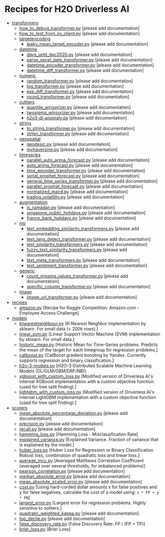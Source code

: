 # Recipes for H2O Driverless AI

* [transformers](./transformers)
  * [how_to_debug_transformer.py](./transformers/how_to_debug_transformer.py) [please add documentation]
  * [how_to_test_from_py_client.py](./transformers/how_to_test_from_py_client.py) [please add documentation]
  * [targetencoding](./transformers/targetencoding)
    * [leaky_mean_target_encoder.py](./transformers/targetencoding/leaky_mean_target_encoder.py) [please add documentation]
  * [datetime](./transformers/datetime)
    * [days_until_dec2020.py](./transformers/datetime/days_until_dec2020.py) [please add documentation]
    * [parse_excel_date_transformer.py](./transformers/datetime/parse_excel_date_transformer.py) [please add documentation]
    * [datetime_encoder_transformer.py](./transformers/datetime/datetime_encoder_transformer.py) [please add documentation]
    * [datetime_diff_transformer.py](./transformers/datetime/datetime_diff_transformer.py) [please add documentation]
  * [numeric](./transformers/numeric)
    * [random_transformer.py](./transformers/numeric/random_transformer.py) [please add documentation]
    * [log_transformer.py](./transformers/numeric/log_transformer.py) [please add documentation]
    * [exp_diff_transformer.py](./transformers/numeric/exp_diff_transformer.py) [please add documentation]
    * [round_transformer.py](./transformers/numeric/round_transformer.py) [please add documentation]
  * [outliers](./transformers/outliers)
    * [quantile_winsorizer.py](./transformers/outliers/quantile_winsorizer.py) [please add documentation]
    * [twosigma_winsorizer.py](./transformers/outliers/twosigma_winsorizer.py) [please add documentation]
    * [h2o3-dl-anomaly.py](./transformers/outliers/h2o3-dl-anomaly.py) [please add documentation]
  * [string](./transformers/string)
    * [to_string_transformer.py](./transformers/string/to_string_transformer.py) [please add documentation]
    * [strlen_transformer.py](./transformers/string/strlen_transformer.py) [please add documentation]
  * [geospatial](./transformers/geospatial)
    * [geodesic.py](./transformers/geospatial/geodesic.py) [please add documentation]
    * [myhaversine.py](./transformers/geospatial/myhaversine.py) [please add documentation]
  * [timeseries](./transformers/timeseries)
    * [parallel_auto_arima_forecast.py](./transformers/timeseries/parallel_auto_arima_forecast.py) [please add documentation]
    * [auto_arima_forecast.py](./transformers/timeseries/auto_arima_forecast.py) [please add documentation]
    * [time_encoder_transformer.py](./transformers/timeseries/time_encoder_transformer.py) [please add documentation]
    * [serial_prophet_forecast.py](./transformers/timeseries/serial_prophet_forecast.py) [please add documentation]
    * [general_time_series_transformer.py](./transformers/timeseries/general_time_series_transformer.py) [please add documentation]
    * [parallel_prophet_forecast.py](./transformers/timeseries/parallel_prophet_forecast.py) [please add documentation]
    * [normalized_macd.py](./transformers/timeseries/normalized_macd.py) [please add documentation]
    * [trading_volatility.py](./transformers/timeseries/trading_volatility.py) [please add documentation]
  * [augmentation](./transformers/augmentation)
    * [is_ramadan.py](./transformers/augmentation/is_ramadan.py) [please add documentation]
    * [singapore_public_holidays.py](./transformers/augmentation/singapore_public_holidays.py) [please add documentation]
    * [france_bank_holidays.py](./transformers/augmentation/france_bank_holidays.py) [please add documentation]
  * [nlp](./transformers/nlp)
    * [text_embedding_similarity_transformers.py](./transformers/nlp/text_embedding_similarity_transformers.py) [please add documentation]
    * [text_lang_detect_transformer.py](./transformers/nlp/text_lang_detect_transformer.py) [please add documentation]
    * [text_similarity_transformers.py](./transformers/nlp/text_similarity_transformers.py) [please add documentation]
    * [fuzzy_text_similarity_transformers.py](./transformers/nlp/fuzzy_text_similarity_transformers.py) [please add documentation]
    * [text_meta_transformers.py](./transformers/nlp/text_meta_transformers.py) [please add documentation]
    * [text_sentiment_transformer.py](./transformers/nlp/text_sentiment_transformer.py) [please add documentation]
  * [generic](./transformers/generic)
    * [count_missing_values_transformer.py](./transformers/generic/count_missing_values_transformer.py) [please add documentation]
    * [specific_column_transformer.py](./transformers/generic/specific_column_transformer.py) [please add documentation]
  * [image](./transformers/image)
    * [image_url_transformer.py](./transformers/image/image_url_transformer.py) [please add documentation]
* [recipes](./recipes)
  * [amazon.py](./recipes/amazon.py) [Recipe for Kaggle Competition: Amazon.com - Employee Access Challenge]
* [models](./models)
  * [knearestneighbour.py](./models/knearestneighbour.py) [K-Nearest Neighbor implementation by sklearn. For small data (< 200k rows).]
  * [linear_svm.py](./models/linear_svm.py) [Linear Support Vector Machine (SVM) implementation by sklearn. For small data.]
  * [historic_mean.py](./models/historic_mean.py) [Historic Mean for Time-Series problems. Predicts the mean of the target for each timegroup for regression problems.]
  * [catboost.py](./models/catboost.py) [CatBoost gradient boosting by Yandex. Currently supports regression and binary classification.]
  * [h2o-3-models.py](./models/h2o-3-models.py) [H2O-3 Distributed Scalable Machine Learning Models (DL/GLM/GBM/DRF/NB)]
  * [xgboost_with_custom_loss.py](./models/xgboost_with_custom_loss.py) [Modified version of Driverless AI's internal XGBoost implementation with a custom objective function (used for tree split finding).]
  * [lightgbm_with_custom_loss.py](./models/lightgbm_with_custom_loss.py) [Modified version of Driverless AI's internal LightGBM implementation with a custom objective function (used for tree split finding).]
* [scorers](./scorers)
  * [mean_absolute_percentage_deviation.py](./scorers/mean_absolute_percentage_deviation.py) [please add documentation]
  * [precision.py](./scorers/precision.py) [please add documentation]
  * [recall.py](./scorers/recall.py) [please add documentation]
  * [hamming_loss.py](./scorers/hamming_loss.py) [Hamming Loss - Misclassification Rate]
  * [explained_variance.py](./scorers/explained_variance.py) [Explained Variance. Fraction of variance that is explained by the model.]
  * [huber_loss.py](./scorers/huber_loss.py) [Huber Loss for Regression or Binary Classification. Robust loss, combination of quadratic loss and linear loss.]
  * [average_mcc.py](./scorers/average_mcc.py) [Averaged Matthews Correlation Coefficient (averaged over several thresholds, for imbalanced problems)]
  * [pearson_correlation.py](./scorers/pearson_correlation.py) [please add documentation]
  * [median_absolute_error.py](./scorers/median_absolute_error.py) [please add documentation]
  * [mean_absolute_scaled_error.py](./scorers/mean_absolute_scaled_error.py) [please add documentation]
  * [cost.py](./scorers/cost.py) [Using hard-corded dollar amounts x for false positives and y for false negatives, calculate the cost of a model using: `x * FP + y * FN`]
  * [largest_error.py](./scorers/largest_error.py) [Largest error for regression problems. Highly sensitive to outliers.]
  * [quadratic_weighted_kappa.py](./scorers/quadratic_weighted_kappa.py) [please add documentation]
  * [top_decile.py](./scorers/top_decile.py) [please add documentation]
  * [false_discovery_rate.py](./scorers/false_discovery_rate.py) [False Discovery Rate: FP / (FP + TP)]
  * [brier_loss.py](./scorers/brier_loss.py) [Brier Loss]
